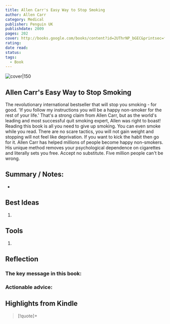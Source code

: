 ```yaml
---
title: Allen Carr's Easy Way to Stop Smoking
author: Allen Carr
category: Medical
publisher: Penguin UK
publishdate: 2009
pages: 202
cover: http://books.google.com/books/content?id=2UThrNP_bGEC&printsec=frontcover&img=1&zoom=1&source=gbs_api
rating: 
date read: 
status: 
tags:
  - Book
---
```


![cover|150](http://books.google.com/books/content?id=2UThrNP_bGEC&printsec=frontcover&img=1&zoom=1&source=gbs_api.md)

## Allen Carr's Easy Way to Stop Smoking
The revolutionary international bestseller that will stop you smoking - for good. 'If you follow my instructions you will be a happy non-smoker for the rest of your life.' That's a strong claim from Allen Carr, but as the world's leading and most successful quit smoking expert, Allen was right to boast! Reading this book is all you need to give up smoking. You can even smoke while you read. There are no scare tactics, you will not gain weight and stopping will not feel like deprivation. If you want to kick the habit then go for it. Allen Carr has helped millions of people become happy non-smokers. His unique method removes your psychological dependence on cigarettes and literally sets you free. Accept no substitute. Five million people can't be wrong.
## Summary / Notes:
- 

## Best Ideas
1. 
## Tools
1. 

## Reflection
### The key message in this book:

### Actionable advice:

## Highlights from Kindle

>[!quote]+ 
>